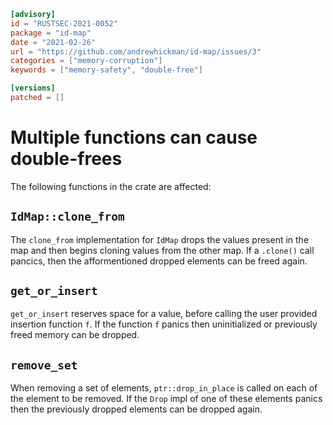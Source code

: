 ```toml
[advisory]
id = "RUSTSEC-2021-0052"
package = "id-map"
date = "2021-02-26"
url = "https://github.com/andrewhickman/id-map/issues/3"
categories = ["memory-corruption"]
keywords = ["memory-safety", "double-free"]

[versions]
patched = []
```

# Multiple functions can cause double-frees

The following functions in the crate are affected:

## `IdMap::clone_from`

The `clone_from` implementation for `IdMap` drops the values present in the
map and then begins cloning values from the other map. If a `.clone()` call
pancics, then the afformentioned dropped elements can be freed again.

## `get_or_insert`

`get_or_insert` reserves space for a value, before calling the user provided
insertion function `f`. If the function `f` panics then uninitialized or
previously freed memory can be dropped.

## `remove_set`

When removing a set of elements, `ptr::drop_in_place` is called on each of the
element to be removed. If the `Drop` impl of one of these elements panics then
the previously dropped elements can be dropped again.
